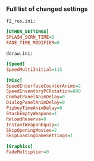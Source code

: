 ### Full list of changed settings

`f2_res.ini:`

```ini
[OTHER_SETTINGS]
SPLASH_SCRN_TIME=0
FADE_TIME_MODIFIER=0
```

`ddraw.ini:`

```ini
[Speed]
SpeedMultiInitial=115

[Misc]
SpeedInterfaceCounterAnims=2
SpeedInventoryPCRotation=880
CombatPanelAnimDelay=0
DialogPanelAnimDelay=0
PipboyTimeAnimDelay=0
StackEmptyWeapons=1
ReloadReserve=0
InstantWeaponEquip=1
SkipOpeningMovies=2
SkipLoadingGameSettings=1

[Graphics]
FadeMultiplier=0
```
